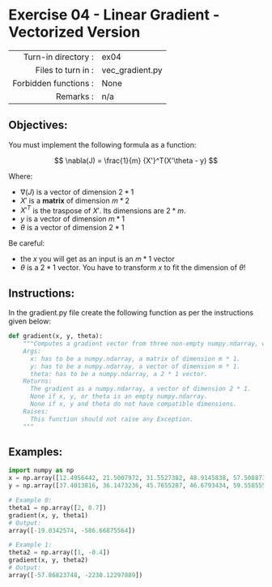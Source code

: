 # Exercise 04 - Linear Gradient - Vectorized Version

|                         |                    |
| -----------------------:| ------------------ |
|   Turn-in directory :   |  ex04              |
|   Files to turn in :    |  vec_gradient.py   |
|   Forbidden functions : |  None              |
|   Remarks :             |  n/a               |

## Objectives:

You must implement the following formula as a function:    

$$
\nabla(J) = \frac{1}{m} {X'}^T(X'\theta - y)
$$  

Where:  
- $\nabla(J)$ is a vector of dimension $2 * 1$
- $X'$ is a **matrix** of dimension $m * 2$ 
- ${X'}^T$ is the traspose of $X'$. Its dimensions are $2 * m$.
- $y$ is a vector of dimension $m * 1$
- $\theta$ is a vector of dimension $2 * 1$ 
  
Be careful: 
- the $x$ you will get as an input is an $m * 1$ vector 
- $\theta$ is a $2 * 1$ vector. You have to transform $x$ to fit the dimension of $\theta$!

## Instructions:
In the gradient.py file create the following function as per the instructions given below:
```python
def gradient(x, y, theta):
    """Computes a gradient vector from three non-empty numpy.ndarray, without any for loop. The three arrays must have compatible dimensions.
    Args:
      x: has to be a numpy.ndarray, a matrix of dimension m * 1.
      y: has to be a numpy.ndarray, a vector of dimension m * 1.
      theta: has to be a numpy.ndarray, a 2 * 1 vector.
    Returns:
      The gradient as a numpy.ndarray, a vector of dimension 2 * 1.
      None if x, y, or theta is an empty numpy.ndarray.
      None if x, y and theta do not have compatible dimensions.
    Raises:
      This function should not raise any Exception.
    """
```

## Examples:
```python
import numpy as np
x = np.array([12.4956442, 21.5007972, 31.5527382, 48.9145838, 57.5088733])
y = np.array([37.4013816, 36.1473236, 45.7655287, 46.6793434, 59.5585554])

# Example 0:
theta1 = np.array([2, 0.7])
gradient(x, y, theta1)
# Output:
array([-19.0342574, -586.66875564])

# Example 1:
theta2 = np.array([1, -0.4])
gradient(x, y, theta2)
# Output:
array([-57.86823748, -2230.12297889])
```
